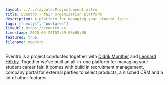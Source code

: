 ```yaml
---
layout: ../../layouts/ProjectLayout.astro
title: Eventro - fair organization platform
description: A platform for managing your student fairs.
tags: ["nextjs", "postgres"]
liveUrl: https://eventro.se
timestamp: 2025-03-29T02:39:03+00:00
featured: true
filename: eventro
---
```


Eventro is a project conducted together with [Didrik Munther](https://github.com/didrikmunther) and [Leonard Hökby](https://github.com/binghawk). Together we've built an all-in-one platform for managing your student career fair. It comes with build in recruitment management, company portal for external parties to select products, a nisched CRM and a lot of other features.
